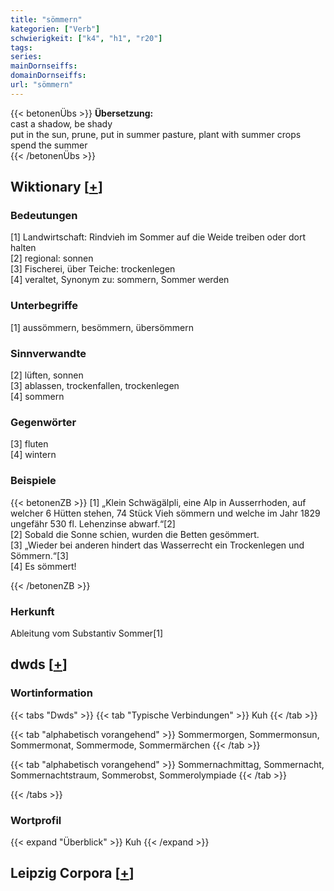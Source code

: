 ```yaml
---
title: "sömmern"
kategorien: ["Verb"]
schwierigkeit: ["k4", "h1", "r20"]
tags:
series:
mainDornseiffs:
domainDornseiffs:
url: "sömmern"
---
```


{{< betonenÜbs >}}
**Übersetzung:**  
cast a shadow, be shady  
put in the sun, prune, put in summer pasture, plant with summer  crops  
spend the summer  
{{< /betonenÜbs >}}

## Wiktionary [[+](https://de.wiktionary.org/wiki/sömmern)]

### Bedeutungen
[1] Landwirtschaft: Rindvieh im Sommer auf die Weide treiben oder dort halten  
[2] regional: sonnen  
[3] Fischerei, über Teiche: trockenlegen  
[4] veraltet, Synonym zu: sommern, Sommer werden  

### Unterbegriffe
[1] aussömmern, besömmern, übersömmern  

### Sinnverwandte
[2] lüften, sonnen  
[3] ablassen, trockenfallen, trockenlegen  
[4] sommern  

### Gegenwörter
[3] fluten  
[4] wintern  

### Beispiele
{{< betonenZB >}}
[1] „Klein Schwägälpli, eine Alp in Ausserrhoden, auf welcher 6 Hütten stehen, 74 Stück Vieh sömmern und welche im Jahr 1829 ungefähr 530 fl. Lehenzinse abwarf.“[2]  
[2] Sobald die Sonne schien, wurden die Betten gesömmert.  
[3] „Wieder bei anderen hindert das Wasserrecht ein Trockenlegen und Sömmern.“[3]  
[4] Es sömmert!  

{{< /betonenZB >}}
### Herkunft
Ableitung vom Substantiv Sommer[1]  



## dwds [[+](https://www.dwds.de/wb/sömmern)]

### Wortinformation
{{< tabs "Dwds" >}}
{{< tab "Typische Verbindungen" >}}
Kuh
{{< /tab >}}

{{< tab "alphabetisch vorangehend" >}}
Sommermorgen, Sommermonsun, Sommermonat, Sommermode, Sommermärchen
{{< /tab >}}

{{< tab "alphabetisch vorangehend" >}}
Sommernachmittag, Sommernacht, Sommernachtstraum, Sommerobst, Sommerolympiade
{{< /tab >}}

{{< /tabs >}}

### Wortprofil
{{< expand "Überblick" >}} Kuh {{< /expand >}}

## Leipzig Corpora [[+](https://corpora.uni-leipzig.de/en/res?word=sömmern&corpusId=deu_newscrawl-public_2018)]

